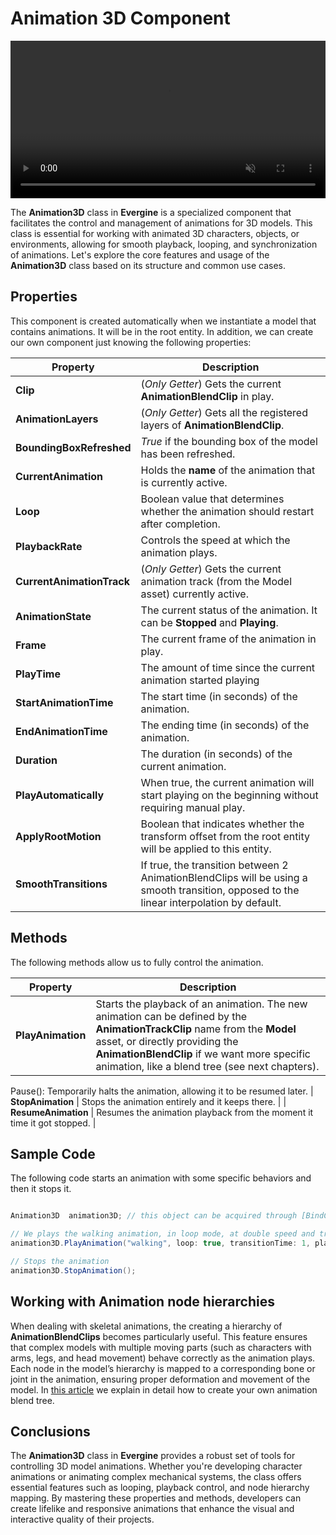 # Animation 3D Component

<video autoplay loop muted width="100%" height="auto">
  <source src="images/rhino.mp4" type="video/mp4">
</video>

The **Animation3D** class in **Evergine** is a specialized component that facilitates the control and management of animations for 3D models. This class is essential for working with animated 3D characters, objects, or environments, allowing for smooth playback, looping, and synchronization of animations. Let's  explore the core features and usage of the **Animation3D** class based on its structure and common use cases.

## Properties
This component is created automatically when we instantiate a model that contains animations. It will be in the root entity. In addition, we can create our own component just knowing the following properties:

| Property | Description |
|------|-------------|
| **Clip** | (_Only Getter_) Gets the current **AnimationBlendClip** in play. |
| **AnimationLayers** | (_Only Getter_) Gets all the registered layers of **AnimationBlendClip**. |
| **BoundingBoxRefreshed** | _True_ if the bounding box of the model has been refreshed. |
| **CurrentAnimation** | Holds the **name** of the animation that is currently active. |
| **Loop** | Boolean value that determines whether the animation should restart after completion. |
| **PlaybackRate** | Controls the speed at which the animation plays. |
| **CurrentAnimationTrack** | (_Only Getter_) Gets the current animation track (from the Model asset) currently active.|
| **AnimationState** | The current status of the animation. It can be **Stopped** and **Playing**. | 
| **Frame** | The current frame of the animation in play. |
| **PlayTime** | The amount of time since the current animation started playing |
| **StartAnimationTime** | The start time (in seconds) of the animation.  |
| **EndAnimationTime** | The ending time (in seconds) of the animation.  |
| **Duration** | The duration (in seconds) of the current animation.  |
| **PlayAutomatically** | When true, the current animation will start playing on the beginning without requiring manual play. |
| **ApplyRootMotion** | Boolean that indicates whether the transform offset from the root entity will be applied to this entity. |
| **SmoothTransitions** | If true, the transition between 2 AnimationBlendClips will be using a smooth transition, opposed to the linear interpolation by default.

## Methods
The following methods allow us to fully control the animation.

| Property | Description |
|------|-------------|
| **PlayAnimation** | Starts the playback of an animation. The new animation can be defined by the **AnimationTrackClip** name from the **Model** asset, or directly providing the **AnimationBlendClip** if we want more specific animation, like a blend tree (see next chapters).|
Pause(): Temporarily halts the animation, allowing it to be resumed later.
| **StopAnimation** |  Stops the animation entirely and it keeps there. |
| **ResumeAnimation** | Resumes the animation playback from the moment it time it got stopped. |

## Sample Code

The following code starts an animation with some specific behaviors and then it stops it.
```csharp

Animation3D  animation3D; // this object can be acquired through [BindComponent] aswell.

// We plays the walking animation, in loop mode, at double speed and transitioning over 1 second.
animation3D.PlayAnimation("walking", loop: true, transitionTime: 1, playbackRate: 2);

// Stops the animation
animation3D.StopAnimation();

```

## Working with Animation node hierarchies

When dealing with skeletal animations, the creating a hierarchy of **AnimationBlendClips** becomes particularly useful. This feature ensures that complex models with multiple moving parts (such as characters with arms, legs, and head movement) behave correctly as the animation plays. Each node in the model’s hierarchy is mapped to a corresponding bone or joint in the animation, ensuring proper deformation and movement of the model. In [this article](animation_blend_tree.md) we explain in detail how to create your own animation blend tree.

## Conclusions

The **Animation3D** class in **Evergine** provides a robust set of tools for controlling 3D model animations. Whether you're developing character animations or animating complex mechanical systems, the class offers essential features such as looping, playback control, and node hierarchy mapping. By mastering these properties and methods, developers can create lifelike and responsive animations that enhance the visual and interactive quality of their projects.